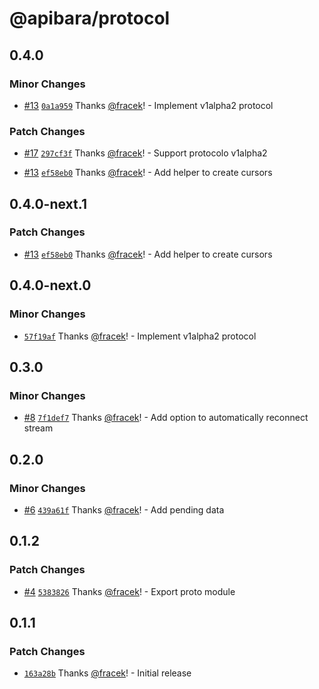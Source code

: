 # @apibara/protocol

## 0.4.0

### Minor Changes

- [#13](https://github.com/apibara/typescript-sdk/pull/13) [`0a1a959`](https://github.com/apibara/typescript-sdk/commit/0a1a9599a482520b426b0026d3a98f08cbdbb51f) Thanks [@fracek](https://github.com/fracek)! - Implement v1alpha2 protocol

### Patch Changes

- [#17](https://github.com/apibara/typescript-sdk/pull/17) [`297cf3f`](https://github.com/apibara/typescript-sdk/commit/297cf3fd864cf1cb4bdd7f99d2447e3f2ef6a5eb) Thanks [@fracek](https://github.com/fracek)! - Support protocolo v1alpha2

- [#13](https://github.com/apibara/typescript-sdk/pull/13) [`ef58eb0`](https://github.com/apibara/typescript-sdk/commit/ef58eb0c9132c0c41d2c74acfb896c5fdd5b9ecc) Thanks [@fracek](https://github.com/fracek)! - Add helper to create cursors

## 0.4.0-next.1

### Patch Changes

- [#13](https://github.com/apibara/typescript-sdk/pull/13) [`ef58eb0`](https://github.com/apibara/typescript-sdk/commit/ef58eb0c9132c0c41d2c74acfb896c5fdd5b9ecc) Thanks [@fracek](https://github.com/fracek)! - Add helper to create cursors

## 0.4.0-next.0

### Minor Changes

- [`57f19af`](https://github.com/apibara/typescript-sdk/commit/57f19af61daae6594214e87ca3a7baae0d5ee86a) Thanks [@fracek](https://github.com/fracek)! - Implement v1alpha2 protocol

## 0.3.0

### Minor Changes

- [#8](https://github.com/apibara/typescript-sdk/pull/8) [`7f1def7`](https://github.com/apibara/typescript-sdk/commit/7f1def70426e8b5704599d2e989e5db5461aa9ac) Thanks [@fracek](https://github.com/fracek)! - Add option to automatically reconnect stream

## 0.2.0

### Minor Changes

- [#6](https://github.com/apibara/typescript-sdk/pull/6) [`439a61f`](https://github.com/apibara/typescript-sdk/commit/439a61f36e14f3b69ba6cdf9032f87f81d6475ef) Thanks [@fracek](https://github.com/fracek)! - Add pending data

## 0.1.2

### Patch Changes

- [#4](https://github.com/apibara/typescript-sdk/pull/4) [`5383826`](https://github.com/apibara/typescript-sdk/commit/538382698f03dc1623a66c24bfef67e3e629b06d) Thanks [@fracek](https://github.com/fracek)! - Export proto module

## 0.1.1

### Patch Changes

- [`163a28b`](https://github.com/apibara/typescript-sdk/commit/163a28b808a8d15bd927f7feaf34546a681c346e) Thanks [@fracek](https://github.com/fracek)! - Initial release
